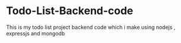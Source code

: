 # Todo-List-Backend-code
This is my todo list project backend code which i make using nodejs , expressjs and mongodb  
